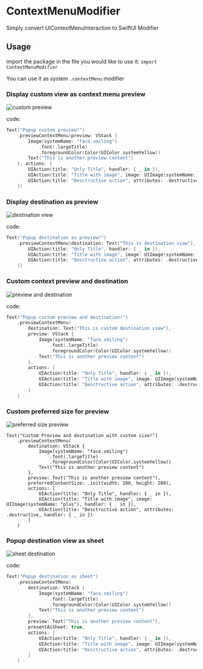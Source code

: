 # ContextMenuModifier

Simply convert UIContextMenuInteraction to SwiftUI Modifier

## Usage

import the package in the file you would like to use it: `import ContextMenuModifier`

You can use it as system `.contextMenu` modifier

### Display custom view as context menu preview

![custom preview](./Resources/context_menu.gif)

code:

```swift
Text("Popup custom preview!")
    .previewContextMenu(preview: VStack {
        Image(systemName: "face.smiling")
            .font(.largeTitle)
            .foregroundColor(Color(UIColor.systemYellow))
        Text("This is another preview content")
    }, actions: [
        UIAction(title: "Only Title", handler: { _ in }),
        UIAction(title: "Title with image", image: UIImage(systemName: "plus"), handler: { _ in }),
        UIAction(title: "Desctructive action", attributes: .destructive, handler: { _ in })
    ])
```

### Display destination as preview 

![destination view](./Resources/menu_destination.gif)

code:

```swift
Text("Popup destination as preview!")
    .previewContextMenu(destination: Text("This is destination view"), actions: [
        UIAction(title: "Only Title", handler: { _ in }),
        UIAction(title: "Title with image", image: UIImage(systemName: "plus"), handler: { _ in }),
        UIAction(title: "Desctructive action", attributes: .destructive, handler: { _ in })
    ])
```

### Custom context preview and destination

![preview and destination](./Resources/custom_menu_destination.gif)

code:

```swift
Text("Popup custom preview and destination!")
    .previewContextMenu(
        destination: Text("This is custom destination view"),
        preview: VStack {
            Image(systemName: "face.smiling")
                .font(.largeTitle)
                .foregroundColor(Color(UIColor.systemYellow))
            Text("This is another preview content")
        },
        actions: [
            UIAction(title: "Only Title", handler: { _ in }),
            UIAction(title: "Title with image", image: UIImage(systemName: "plus"), handler: { _ in }),
            UIAction(title: "Desctructive action", attributes: .destructive, handler: { _ in })
        ]
    )
```

### Custom preferred size for preview 

![preferred size preview](./Resources/custom_preview_size.gif)

```code
Text("Custom Preview and destination with custom size!")
    .previewContextMenu(
        destination: VStack {
            Image(systemName: "face.smiling")
                .font(.largeTitle)
                .foregroundColor(Color(UIColor.systemYellow))
            Text("This is another preview content")
        },
        preview: Text("This is another preview content"),
        preferredContentSize: .init(width: 200, height: 200),
        actions: [
            UIAction(title: "Only Title", handler: { _ in }),
            UIAction(title: "Title with image", image: UIImage(systemName: "plus"), handler: { _ in }),
            UIAction(title: "Desctructive action", attributes: .destructive, handler: { _ in })
        ]
    )
```

### Popup destination view as sheet

![sheet destination](./Resources/menu_sheet.gif)

code:

```swift
Text("Popup destination as sheet")
    .previewContextMenu(
        destination: VStack {
            Image(systemName: "face.smiling")
                .font(.largeTitle)
                .foregroundColor(Color(UIColor.systemYellow))
            Text("This is another preview content")
        },
        preview: Text("This is another preview content"),
        presentAsSheet: true,
        actions: [
            UIAction(title: "Only Title", handler: { _ in }),
            UIAction(title: "Title with image", image: UIImage(systemName: "plus"), handler: { _ in }),
            UIAction(title: "Desctructive action", attributes: .destructive, handler: { _ in })
        ]
    )
```
